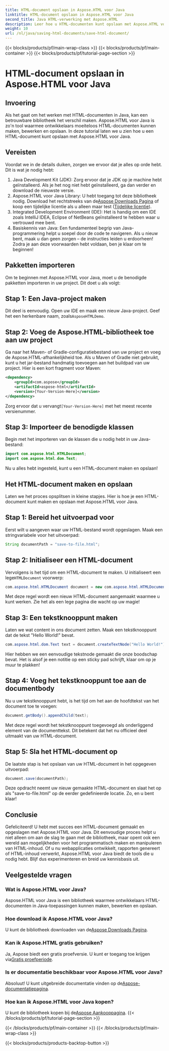 ```yaml
---
title: HTML-document opslaan in Aspose.HTML voor Java
linktitle: HTML-document opslaan in Aspose.HTML voor Java
second_title: Java HTML-verwerking met Aspose.HTML
description: Leer hoe u HTML-documenten kunt opslaan met Aspose.HTML voor Java met deze uitgebreide stapsgewijze handleiding, die is ontworpen voor beginners en experts.
weight: 10
url: /nl/java/saving-html-documents/save-html-document/
---
```


{{< blocks/products/pf/main-wrap-class >}}
{{< blocks/products/pf/main-container >}}
{{< blocks/products/pf/tutorial-page-section >}}

# HTML-document opslaan in Aspose.HTML voor Java

## Invoering
Als het gaat om het werken met HTML-documenten in Java, kan een betrouwbare bibliotheek het verschil maken. Aspose.HTML voor Java is zo'n tool waarmee ontwikkelaars moeiteloos HTML-documenten kunnen maken, bewerken en opslaan. In deze tutorial laten we u zien hoe u een HTML-document kunt opslaan met Aspose.HTML voor Java. 
## Vereisten
Voordat we in de details duiken, zorgen we ervoor dat je alles op orde hebt. Dit is wat je nodig hebt:
1. Java Development Kit (JDK): Zorg ervoor dat je JDK op je machine hebt geïnstalleerd. Als je het nog niet hebt geïnstalleerd, ga dan verder en download de nieuwste versie.
2.  Aspose.HTML voor Java Library: U hebt toegang tot deze bibliotheek nodig. Download het rechtstreeks van de[Aspose Downloads Pagina](https://releases.aspose.com/html/java/) of koop een tijdelijke licentie als u alleen maar test ([Tijdelijke licentie](https://purchase.aspose.com/temporary-license/)).
3. Integrated Development Environment (IDE): Het is handig om een IDE zoals IntelliJ IDEA, Eclipse of NetBeans geïnstalleerd te hebben waar u vertrouwd mee bent.
4. Basiskennis van Java: Een fundamenteel begrip van Java-programmering helpt u soepel door de code te navigeren. Als u nieuw bent, maak u dan geen zorgen – de instructies leiden u erdoorheen!
Zodra je aan deze voorwaarden hebt voldaan, ben je klaar om te beginnen!
## Pakketten importeren
Om te beginnen met Aspose.HTML voor Java, moet u de benodigde pakketten importeren in uw project. Dit doet u als volgt:
## Stap 1: Een Java-project maken
 Dit deel is eenvoudig. Open uw IDE en maak een nieuw Java-project. Geef het een herkenbare naam, zoals`AsposeHTMLDemo`.
## Stap 2: Voeg de Aspose.HTML-bibliotheek toe aan uw project
Ga naar het Maven- of Gradle-configuratiebestand van uw project en voeg de Aspose.HTML-afhankelijkheid toe. Als u Maven of Gradle niet gebruikt, kunt u het jar-bestand handmatig toevoegen aan het buildpad van uw project. Hier is een kort fragment voor Maven:
```xml
<dependency>
    <groupId>com.aspose</groupId>
    <artifactId>aspose-html</artifactId>
    <version>[Your-Version-Here]</version>
</dependency>
```
 Zorg ervoor dat u vervangt`[Your-Version-Here]` met het meest recente versienummer.
## Stap 3: Importeer de benodigde klassen
Begin met het importeren van de klassen die u nodig hebt in uw Java-bestand:
```java
import com.aspose.html.HTMLDocument;
import com.aspose.html.dom.Text;
```
Nu u alles hebt ingesteld, kunt u een HTML-document maken en opslaan!
## Het HTML-document maken en opslaan
Laten we het proces opsplitsen in kleine stapjes. Hier is hoe je een HTML-document kunt maken en opslaan met Aspose.HTML voor Java.
## Stap 1: Bereid het uitvoerpad voor
Eerst wilt u aangeven waar uw HTML-bestand wordt opgeslagen. Maak een stringvariabele voor het uitvoerpad:
```java
String documentPath = "save-to-file.html";
```
## Stap 2: Initialiseer een HTML-document
 Vervolgens is het tijd om een HTML-document te maken. U initialiseert een lege`HTMLDocument` voorwerp:
```java
com.aspose.html.HTMLDocument document = new com.aspose.html.HTMLDocument();
```
Met deze regel wordt een nieuw HTML-document aangemaakt waarmee u kunt werken. Zie het als een lege pagina die wacht op uw magie!
## Stap 3: Een tekstknooppunt maken
Laten we wat content in ons document zetten. Maak een tekstknooppunt dat de tekst "Hello World!" bevat.
```java
com.aspose.html.dom.Text text = document.createTextNode("Hello World!");
```
Hier hebben we een eenvoudige tekstnode gemaakt die onze boodschap bevat. Het is alsof je een notitie op een sticky pad schrijft, klaar om op je muur te plakken!
## Stap 4: Voeg het tekstknooppunt toe aan de documentbody
Nu u uw tekstknooppunt hebt, is het tijd om het aan de hoofdtekst van het document toe te voegen:
```java
document.getBody().appendChild(text);
```
Met deze regel wordt het tekstknooppunt toegevoegd als onderliggend element van de documenttekst. Dit betekent dat het nu officieel deel uitmaakt van uw HTML-document.
## Stap 5: Sla het HTML-document op
De laatste stap is het opslaan van uw HTML-document in het opgegeven uitvoerpad:
```java
document.save(documentPath);
```
Deze opdracht neemt uw nieuw gemaakte HTML-document en slaat het op als "save-to-file.html" op de eerder gedefinieerde locatie. Zo, en u bent klaar!
## Conclusie
Gefeliciteerd! U hebt met succes een HTML-document gemaakt en opgeslagen met Aspose.HTML voor Java. Dit eenvoudige proces helpt u niet alleen om aan de slag te gaan met de bibliotheek, maar opent ook een wereld aan mogelijkheden voor het programmatisch maken en manipuleren van HTML-inhoud.
Of u nu webapplicaties ontwikkelt, rapporten genereert of HTML-inhoud verwerkt, Aspose.HTML voor Java biedt de tools die u nodig hebt. Blijf dus experimenteren en breid uw kennisbasis uit.
## Veelgestelde vragen
### Wat is Aspose.HTML voor Java?  
Aspose.HTML voor Java is een bibliotheek waarmee ontwikkelaars HTML-documenten in Java-toepassingen kunnen maken, bewerken en opslaan.
### Hoe download ik Aspose.HTML voor Java?  
 U kunt de bibliotheek downloaden van de[Aspose Downloads Pagina](https://releases.aspose.com/html/java/).
### Kan ik Aspose.HTML gratis gebruiken?  
 Ja, Aspose biedt een gratis proefversie. U kunt er toegang toe krijgen via[Gratis proefperiode](https://releases.aspose.com/).
### Is er documentatie beschikbaar voor Aspose.HTML voor Java?  
 Absoluut! U kunt uitgebreide documentatie vinden op de[Aspose-documentatiepagina](https://reference.aspose.com/html/java/).
### Hoe kan ik Aspose.HTML voor Java kopen?  
 U kunt de bibliotheek kopen bij de[Aspose Aankooppagina](https://purchase.aspose.com/buy).
{{< /blocks/products/pf/tutorial-page-section >}}

{{< /blocks/products/pf/main-container >}}
{{< /blocks/products/pf/main-wrap-class >}}

{{< blocks/products/products-backtop-button >}}
